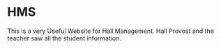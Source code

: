 # HMS
This is a very Useful Website for Hall Management.
Hall Provost and the teacher saw all the student information.
